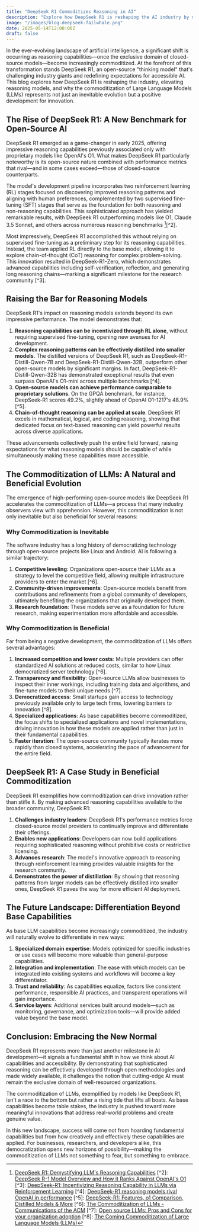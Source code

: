 ```yaml
---
title: "DeepSeek R1 Commoditizes Reasoning in AI"
description: "Explore how DeepSeek R1 is reshaping the AI industry by making advanced reasoning capabilities accessible through open-source innovation."
image: "/images/blog-deepseek-failwhale.png"
date: 2025-05-14T12:00:00Z
draft: false
---
```


In the ever-evolving landscape of artificial intelligence, a significant shift is occurring as reasoning capabilities—once the exclusive domain of closed-source models—become increasingly commoditized. At the forefront of this transformation stands DeepSeek R1, an open-source "thinking model" that's challenging industry giants and redefining expectations for accessible AI. This blog explores how DeepSeek R1 is reshaping the industry, elevating reasoning models, and why the commoditization of Large Language Models (LLMs) represents not just an inevitable evolution but a positive development for innovation.

## The Rise of DeepSeek R1: A New Benchmark for Open-Source AI

DeepSeek R1 emerged as a game-changer in early 2025, offering impressive reasoning capabilities previously associated only with proprietary models like OpenAI's O1. What makes DeepSeek R1 particularly noteworthy is its open-source nature combined with performance metrics that rival—and in some cases exceed—those of closed-source counterparts.

The model's development pipeline incorporates two reinforcement learning (RL) stages focused on discovering improved reasoning patterns and aligning with human preferences, complemented by two supervised fine-tuning (SFT) stages that serve as the foundation for both reasoning and non-reasoning capabilities. This sophisticated approach has yielded remarkable results, with DeepSeek R1 outperforming models like O1, Claude 3.5 Sonnet, and others across numerous reasoning benchmarks [^1][^2].

Most impressively, DeepSeek R1 accomplished this without relying on supervised fine-tuning as a preliminary step for its reasoning capabilities. Instead, the team applied RL directly to the base model, allowing it to explore chain-of-thought (CoT) reasoning for complex problem-solving. This innovation resulted in DeepSeek-R1-Zero, which demonstrates advanced capabilities including self-verification, reflection, and generating long reasoning chains—marking a significant milestone for the research community [^3].

## Raising the Bar for Reasoning Models

DeepSeek R1's impact on reasoning models extends beyond its own impressive performance. The model demonstrates that:

1. **Reasoning capabilities can be incentivized through RL alone**, without requiring supervised fine-tuning, opening new avenues for AI development.
2. **Complex reasoning patterns can be effectively distilled into smaller models**. The distilled versions of DeepSeek R1, such as DeepSeek-R1-Distill-Qwen-7B and DeepSeek-R1-Distill-Qwen-32B, outperform other open-source models by significant margins. In fact, DeepSeek-R1-Distill-Qwen-32B has demonstrated exceptional results that even surpass OpenAI's O1-mini across multiple benchmarks [^4].
3. **Open-source models can achieve performance comparable to proprietary solutions**. On the GPQA benchmark, for instance, DeepSeek-R1 scores 49.2%, slightly ahead of OpenAI O1-1217's 48.9% [^5].
4. **Chain-of-thought reasoning can be applied at scale**. DeepSeek R1 excels in mathematical, logical, and coding reasoning, showing that dedicated focus on text-based reasoning can yield powerful results across diverse applications.

These advancements collectively push the entire field forward, raising expectations for what reasoning models should be capable of while simultaneously making these capabilities more accessible.

## The Commoditization of LLMs: A Natural and Beneficial Evolution

The emergence of high-performing open-source models like DeepSeek R1 accelerates the commoditization of LLMs—a process that many industry observers view with apprehension. However, this commoditization is not only inevitable but also beneficial for several reasons:

### Why Commoditization is Inevitable

The software industry has a long history of democratizing technology through open-source projects like Linux and Android. AI is following a similar trajectory:

1. **Competitive leveling**: Organizations open-source their LLMs as a strategy to level the competitive field, allowing multiple infrastructure providers to enter the market [^6].
2. **Community-driven improvements**: Open-source models benefit from contributions and refinements from a global community of developers, ultimately benefiting the organizations that originally developed them.
3. **Research foundation**: These models serve as a foundation for future research, making experimentation more affordable and accessible.

### Why Commoditization is Beneficial

Far from being a negative development, the commoditization of LLMs offers several advantages:

1. **Increased competition and lower costs**: Multiple providers can offer standardized AI solutions at reduced costs, similar to how Linux democratized server technology [^6].
2. **Transparency and flexibility**: Open-source LLMs allow businesses to inspect their inner workings, including training data and algorithms, and fine-tune models to their unique needs [^7].
3. **Democratized access**: Small startups gain access to technology previously available only to large tech firms, lowering barriers to innovation [^8].
4. **Specialized applications**: As base capabilities become commoditized, the focus shifts to specialized applications and novel implementations, driving innovation in how these models are applied rather than just in their fundamental capabilities.
5. **Faster iteration**: The open-source community typically iterates more rapidly than closed systems, accelerating the pace of advancement for the entire field.

## DeepSeek R1: A Case Study in Beneficial Commoditization

DeepSeek R1 exemplifies how commoditization can drive innovation rather than stifle it. By making advanced reasoning capabilities available to the broader community, DeepSeek R1:

1. **Challenges industry leaders**: DeepSeek R1's performance metrics force closed-source model providers to continually improve and differentiate their offerings.
2. **Enables new applications**: Developers can now build applications requiring sophisticated reasoning without prohibitive costs or restrictive licensing.
3. **Advances research**: The model's innovative approach to reasoning through reinforcement learning provides valuable insights for the research community.
4. **Demonstrates the power of distillation**: By showing that reasoning patterns from larger models can be effectively distilled into smaller ones, DeepSeek R1 paves the way for more efficient AI deployment.

## The Future Landscape: Differentiation Beyond Base Capabilities

As base LLM capabilities become increasingly commoditized, the industry will naturally evolve to differentiate in new ways:

1. **Specialized domain expertise**: Models optimized for specific industries or use cases will become more valuable than general-purpose capabilities.
2. **Integration and implementation**: The ease with which models can be integrated into existing systems and workflows will become a key differentiator.
3. **Trust and reliability**: As capabilities equalize, factors like consistent performance, responsible AI practices, and transparent operations will gain importance.
4. **Service layers**: Additional services built around models—such as monitoring, governance, and optimization tools—will provide added value beyond the base model.

## Conclusion: Embracing the New Normal

DeepSeek R1 represents more than just another milestone in AI development—it signals a fundamental shift in how we think about AI capabilities and accessibility. By demonstrating that sophisticated reasoning can be effectively developed through open methodologies and made widely available, it challenges the notion that cutting-edge AI must remain the exclusive domain of well-resourced organizations.

The commoditization of LLMs, exemplified by models like DeepSeek R1, isn't a race to the bottom but rather a rising tide that lifts all boats. As base capabilities become table stakes, the industry is pushed toward more meaningful innovations that address real-world problems and create genuine value.

In this new landscape, success will come not from hoarding fundamental capabilities but from how creatively and effectively these capabilities are applied. For businesses, researchers, and developers alike, this democratization opens new horizons of possibility—making the commoditization of LLMs not something to fear, but something to embrace.

[^1]: [DeepSeek R1: Demystifying LLM's Reasoning Capabilities](https://medium.com/alan/deepseek-r1-demystifying-llms-reasoning-capabilities-f6332154349b) [^2]: [DeepSeek R-1 Model Overview and How it Ranks Against OpenAI's O1](https://www.prompthub.us/blog/deepseek-r-1-model-overview-and-how-it-ranks-against-openais-o1) [^3]: [DeepSeek-R1: Incentivizing Reasoning Capability in LLMs via Reinforcement Learning](https://arxiv.org/pdf/2501.12948) [^4]: [DeepSeek-R1 reasoning models rival OpenAI in performance](https://www.artificialintelligence-news.com/news/deepseek-r1-reasoning-models-rival-openai-in-performance/) [^5]: [DeepSeek-R1: Features, o1 Comparison, Distilled Models & More](https://www.datacamp.com/blog/deepseek-r1) [^6]: [The Commoditization of LLMs - Communications of the ACM](https://cacm.acm.org/blogcacm/the-commoditization-of-llms/) [^7]: [Open source LLMs: Pros and Cons for your organization adoption](https://www.searchunify.com/blog/open-source-llms-pros-and-cons-for-your-organization-adoption/) [^8]: [The Coming Commoditization of Large Language Models (LLMs)](https://www.personal.ai/pi-ai/the-coming-commoditization-of-large-language-models)
